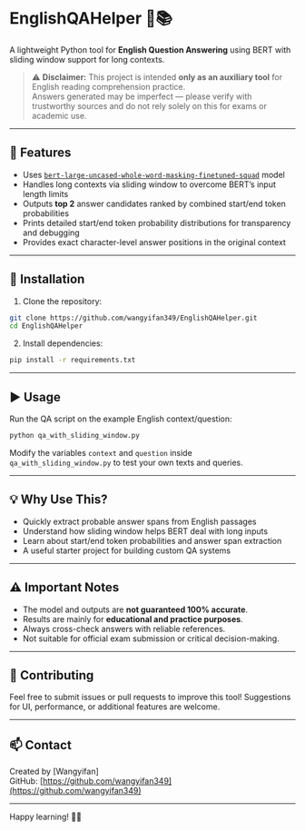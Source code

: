 # EnglishQAHelper 🤖📚

A lightweight Python tool for **English Question Answering** using BERT with sliding window support for long contexts.

> ⚠️ **Disclaimer:** This project is intended **only as an auxiliary tool** for English reading comprehension practice.  
> Answers generated may be imperfect — please verify with trustworthy sources and do not rely solely on this for exams or academic use.

---

## 🚀 Features

- Uses [`bert-large-uncased-whole-word-masking-finetuned-squad`](https://huggingface.co/bert-large-uncased-whole-word-masking-finetuned-squad) model  
- Handles long contexts via sliding window to overcome BERT’s input length limits  
- Outputs **top 2** answer candidates ranked by combined start/end token probabilities  
- Prints detailed start/end token probability distributions for transparency and debugging  
- Provides exact character-level answer positions in the original context  

---

## 🔧 Installation

1. Clone the repository:

```bash
git clone https://github.com/wangyifan349/EnglishQAHelper.git
cd EnglishQAHelper
```

2. Install dependencies:

```bash
pip install -r requirements.txt
```

---

## ▶️ Usage

Run the QA script on the example English context/question:

```bash
python qa_with_sliding_window.py
```

Modify the variables `context` and `question` inside `qa_with_sliding_window.py` to test your own texts and queries.

---

## 💡 Why Use This?

- Quickly extract probable answer spans from English passages  
- Understand how sliding window helps BERT deal with long inputs  
- Learn about start/end token probabilities and answer span extraction  
- A useful starter project for building custom QA systems  

---

## ⚠️ Important Notes

- The model and outputs are **not guaranteed 100% accurate**.  
- Results are mainly for **educational and practice purposes**.  
- Always cross-check answers with reliable references.  
- Not suitable for official exam submission or critical decision-making.  

---

## 🙌 Contributing

Feel free to submit issues or pull requests to improve this tool! Suggestions for UI, performance, or additional features are welcome.

---

## 📫 Contact

Created by [Wangyifan]  
GitHub: [https://github.com/wangyifan349](https://github.com/wangyifan349)

---

Happy learning! 🎉📖
